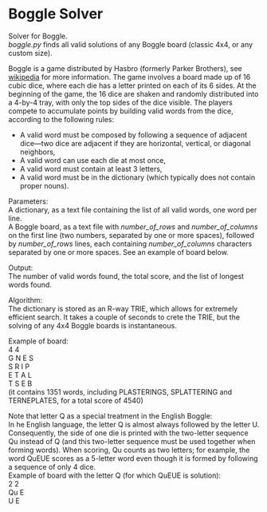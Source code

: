 # Boggle Solver
Solver for Boggle.<br>
<i>boggle.py</i> finds all valid solutions of any Boggle board (classic 4x4, or any custom size).

Boggle is a game distributed by Hasbro (formerly Parker Brothers), see [wikipedia](https://en.wikipedia.org/wiki/Boggle) for more information. The game involves a board made up of 16 cubic dice, where each die has a letter printed on each of its 6 sides. At the beginning of the game, the 16 dice are shaken and randomly distributed into a 4-by-4 tray, with only the top sides of the dice visible. The players compete to accumulate points by building valid words from the dice, according to the following rules:
- A valid word must be composed by following a sequence of adjacent dice—two dice are adjacent if they are horizontal, vertical, or diagonal neighbors,
- A valid word can use each die at most once,
- A valid word must contain at least 3 letters,
- A valid word must be in the dictionary (which typically does not contain proper nouns). 

Parameters:<br>
A dictionary, as a text file containing the list of all valid words, one word per line.<br>
A Boggle board, as a text file with <i>number_of_rows</i> and <i>number_of_columns</i> on the first line (two numbers, separated by one or more spaces), followed by <i>number_of_rows</i> lines, each containing <i>number_of_columns</i> characters separated by one or more spaces. See an example of board below.

Output:<br>
The number of valid words found, the total score, and the list of longest words found.

Algorithm:<br>
The dictionary is stored as an R-way TRIE, which allows for extremely efficient search. It takes a couple of seconds to crete the TRIE, but the solving of any 4x4 Boggle boards is instantaneous.

Example of board:<br>
4 4<br>
G N E S<br>
S R I P<br>
E T A L<br>
T S E B<br>
(it contains 1351 words, including PLASTERINGS, SPLATTERING and TERNEPLATES, for a total score of 4540)

Note that letter Q as a special treatment in the English Boggle:<br>
In he English language, the letter Q is almost always followed by the letter U. Consequently, the side of one die is printed with the two-letter sequence Qu instead of Q (and this two-letter sequence must be used together when forming words). When scoring, Qu counts as two letters; for example, the word QuEUE scores as a 5-letter word even though it is formed by following a sequence of only 4 dice.<br>
Example of board with the letter Q (for which QuEUE is solution):<br>
2 2<br>
Qu E<br>
U  E<br>
